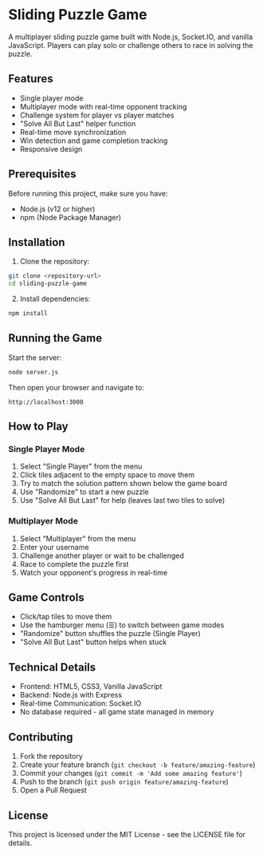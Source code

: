# Sliding Puzzle Game

A multiplayer sliding puzzle game built with Node.js, Socket.IO, and vanilla JavaScript. Players can play solo or challenge others to race in solving the puzzle.

## Features

- Single player mode
- Multiplayer mode with real-time opponent tracking
- Challenge system for player vs player matches
- "Solve All But Last" helper function
- Real-time move synchronization
- Win detection and game completion tracking
- Responsive design

## Prerequisites

Before running this project, make sure you have:
- Node.js (v12 or higher)
- npm (Node Package Manager)

## Installation

1. Clone the repository:
```bash
git clone <repository-url>
cd sliding-puzzle-game
```

2. Install dependencies:
```bash
npm install
```

## Running the Game

Start the server:
```bash
node server.js
```

Then open your browser and navigate to:
```
http://localhost:3000
```

## How to Play

### Single Player Mode
1. Select "Single Player" from the menu
2. Click tiles adjacent to the empty space to move them
3. Try to match the solution pattern shown below the game board
4. Use "Randomize" to start a new puzzle
5. Use "Solve All But Last" for help (leaves last two tiles to solve)

### Multiplayer Mode
1. Select "Multiplayer" from the menu
2. Enter your username
3. Challenge another player or wait to be challenged
4. Race to complete the puzzle first
5. Watch your opponent's progress in real-time

## Game Controls

- Click/tap tiles to move them
- Use the hamburger menu (☰) to switch between game modes
- "Randomize" button shuffles the puzzle (Single Player)
- "Solve All But Last" button helps when stuck

## Technical Details

- Frontend: HTML5, CSS3, Vanilla JavaScript
- Backend: Node.js with Express
- Real-time Communication: Socket.IO
- No database required - all game state managed in memory

## Contributing

1. Fork the repository
2. Create your feature branch (`git checkout -b feature/amazing-feature`)
3. Commit your changes (`git commit -m 'Add some amazing feature'`)
4. Push to the branch (`git push origin feature/amazing-feature`)
5. Open a Pull Request

## License

This project is licensed under the MIT License - see the LICENSE file for details.
